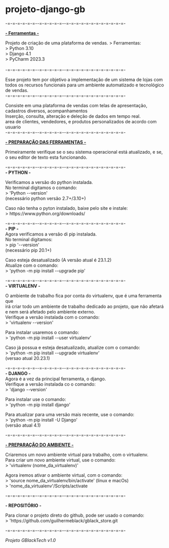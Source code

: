 # projeto-django-gb<br>
-=-=-=-=-=-=--=-=-=-=-=--=-=-=-=-=-=-=-=-=-=-=-=-
<p>
  <b><u> - Ferramentas -</u></b>
  <p>
Projeto de criação de uma plataforma de vendas.
> Ferramentas:<br>
> Python 3.10<br>
> Django 4.1<br>
> PyCharm 2023.3<br>

<br>
-=-=-=-=-=-=--=-=-=-=-=--=-=-=-=-=-=-=-=-=-=-=-=-<br>
<p>
Esse projeto tem por objetivo a implementação de um sistema de lojas com todos os recursos funcionais para um ambiente automatizado e tecnológico de vendas.<br>
-=-=-=-=-=-=--=-=-=-=-=--=-=-=-=-=-=-=-=-=-=-=-=-<br>
<p>
Consiste em uma plataforma de vendas com telas de apresentação, cadastros diversos, acompanhamentos<br>
Inserção, consulta, alteração e deleção de dados em tempo real.<br>
area de clientes, vendedores, e produtos personalizados de acordo com usuario<br>
-=-=-=-=-=-=--=-=-=-=-=--=-=-=-=-=-=-=-=-=-=-=-=-<br>
<p>
  <b><u>- PREPARAÇÃO DAS FERRAMENTAS -</u></b><br>
<p>
 Primeiramente verifique se o seu sistema operacional está atualizado, e se,
  o seu editor de texto esta funcionando.
  <p>
  -=-=-=-=-=-=--=-=-=-=-=--=-=-=-=-=-=-=-=-=-=-=-=-<br>
    <b>- PYTHON -</b><p>
 Verificamos a versão do python instalada.<br>
  No terminal digitamos o comando:<br>
  > 'Python --version'<br>
  (necessário python versão 2.7+/3.10+)<p>
 Caso não tenha o pyton instalado, baixe pelo site e instale:<br>
  > https://www.python.org/downloads/<br>
 <p>
   -=-=-=-=-=-=--=-=-=-=-=--=-=-=-=-=-=-=-=-=-=-=-=-<br>
     <b>-  PIP  -</b><br>
 Agora verificamos a versão di pip instalada.<br>
   No terminal digitamos:<br>
   > pip '--version'<br>
   (necessário pip 20.1+)<p>
 Caso esteja desatualizado (A versão atual é 23.1.2)<br>
 Atualize com o comando:<br>
   > 'python -m pip install --upgrade pip'<br>
  <p>
 -=-=-=-=-=-=--=-=-=-=-=--=-=-=-=-=-=-=-=-=-=-=-=-<br>
      <b>- VIRTUALENV -</b><br><p>
 O ambiente de trabalho fica por conta do virtualenv, que é uma ferramenta que<br>
  irá criar todo um ambiente de trabalho dedicado ao projeto, que não afetará e nem será afetado pelo ambiente externo.<br>
 Verifique a versão instalada com o comando:<br>
    > 'virtualenv --version'<br>
  <p>
 Para instalar usaremos o comando:<br>
    > 'python -m pip install --user virtualenv'<br>
  <p>
 Caso já possua e esteja desatualizado, atualize com o comando:<br>
    > 'python -m pip install --upgrade virtualenv'<br>
    (versao atual 20.23.1)
    <p>
  -=-=-=-=-=-=--=-=-=-=-=--=-=-=-=-=-=-=-=-=-=-=-=-<br>
      <b>- DJANGO -</b><br>
 Agora é a vez da principal ferramenta, o django.<br>
 Verifique a versão instalada co o comando:<br>
    > 'django --version'<p>
 Para instalar use o comando:<br>
    > 'python -m pip install django'<p>
 Para atualizar para uma versão mais recente, use o comando:<br>
    > 'python -m pip install -U Django'<br>
    (versão atual 4.1)<p>

-=-=-=-=-=-=--=-=-=-=-=--=-=-=-=-=-=-=-=-=-=-=-=-<br>
<p>
  <b> <u>- PREPARAÇÃO DO AMBIENTE -</u></b><br><p>
 Criaremos um novo ambiente virtual para trabalho, com o virtualenv.<br>
  Para criar um novo ambiente virtual, use o comando:<br>
    > 'virtualenv (nome_da_virtualenv)'<br>
  <p>
 Agora iremos ativar o ambiente virtual, com o comando:<br>
    > 'source nome_da_virtualenv/bin/activate' (linux e macOs)<br>
    > 'nome_da_virtualenv'/Scripts/activate<br>
  <p>
-=-=-=-=-=-=--=-=-=-=-=--=-=-=-=-=-=-=-=-=-=-=-=-<br>
<p>
  <b> - REPOSITÓRIO -</b><br><p>
  Para clonar o projeto direto do github, pode ser usado o comando:<br>
    > 'https://github.com/guilhermeblack/gblack_store.git<br>
  
-=-=-=-=-=-=--=-=-=-=-=--=-=-=-=-=-=-=-=-=-=-=-=-<br>
<p>
  <i>Projeto GBlackTech v1.0 </i>
